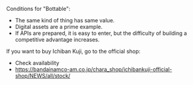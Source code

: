 Conditions for "Bottable":
- The same kind of thing has same value.
- Digital assets are a prime example.
- If APIs are prepared, it is easy to enter, but the difficulty of building a competitive advantage increases.

If you want to buy Ichiban Kuji, go to the official shop:
- Check availability
- https://bandainamco-am.co.jp/chara_shop/ichibankuji-official-shop/NEWS/all/stock/